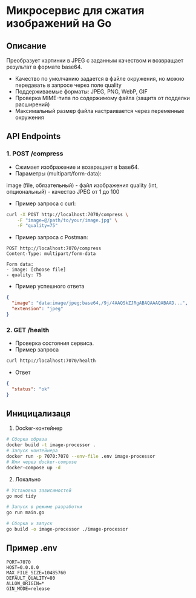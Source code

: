 # Микросервис для сжатия изображений на Go

## Описание

Преобразует картинки в JPEG с заданным качеством и возвращает результат в формате base64.

- Качество по умолчанию задается в файле окружения, но можно передавать в запросе через поле quality
- Поддерживаемые форматы: JPEG, PNG, WebP, GIF
- Проверка MIME-типа по содержимому файла (защита от подделки расширений)
- Максимальный размер файла настраивается через переменные окружения

## API Endpoints

### 1. POST /compress

- Сжимает изображение и возвращает в base64.
- Параметры (multipart/form-data):

image (file, обязательный) - файл изображения
quality (int, опциональный) - качество JPEG от 1 до 100

- Пример запроса с curl:

```bash
curl -X POST http://localhost:7070/compress \
    -F "image=@/path/to/your/image.jpg" \
    -F "quality=75"
```

- Пример запроса с Postman:

```plain-text
POST http://localhost:7070/compress
Content-Type: multipart/form-data

Form data:
- image: [choose file]
- quality: 75
```

- Пример успешного ответа

```json
{
  "image": "data:image/jpeg;base64,/9j/4AAQSkZJRgABAQAAAQABAAD...",
  "extension": "jpeg"
}
```

### 2. GET /health

- Проверка состояния сервиса.
- Пример запроса

```bash
curl http://localhost:7070/health
```

- Ответ

```json
{
  "status": "ok"
}
```

## Иницицализаця

1. Docker-контейнер

```bash
# Сборка образа
docker build -t image-processor .
# Запуск контейнера
docker run -p 7070:7070 --env-file .env image-processor
# Или через docker-compose
docker-compose up -d
```

2. Локально

```bash
# Установка зависимостей
go mod tidy

# Запуск в режиме разработки
go run main.go

# Сборка и запуск
go build -o image-processor ./image-processor
```

## Пример .env

```env
PORT=7070
HOST=0.0.0.0
MAX_FILE_SIZE=10485760
DEFAULT_QUALITY=80
ALLOW_ORIGIN=*
GIN_MODE=release
```
